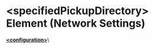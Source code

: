 # \<specifiedPickupDirectory> Element (Network Settings)
  
[**\<configuration>**](../configuration-element.md)\
